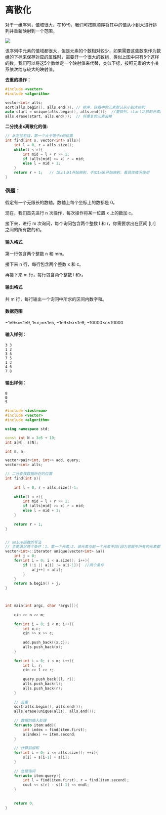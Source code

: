 # 离散化

对于一组序列，值域很大，在10^9，我们可按照顺序将其中的值从小到大进行排列并重新映射到一个范围。

![](\image\离散化.png)

该序列中元素的值域都很大，但是元素的个数相对较少，如果需要这些数来作为数组的下标来保存对应的属性时，需要开一个很大的数组，类似上图中只有5个这样的数，我们可以将这5个数给定一个映射值来代替，类似下标，按照元素的大小关系依次给与较大的映射值。

**去重的操作：**

```c++
#include <vector>
#include <algorithm>
```

```c++
vector<int> alls;
sort(alls.begin(), alls.end());	// 排序，容器中的元素默认从小到大排列
auto start = unique(alls.begin(), alls.end());	//重排列，start之前的元素都是不重复的，后面的元素都是与前面的元素重复的
alls.erase(start, alls.end());	// 将重复的元素去掉
```

**二分找出x离散化的值:**

```c++
// 从左往右找，第一个大于等于x的位置
int find(int x, vector<int> alls){
    int l = 0, r = alls.size();
    while(l < r){
        int mid = l + r >> 1;
        if (alls[mid] >= x) r = mid;
        else l = mid + 1;
    }
    return r + 1;	// 加上1从1开始映射，不加1从0开始映射，看具体情况使用
}
```

### 例题：

假定有一个无限长的数轴，数轴上每个坐标上的数都是 0。

现在，我们首先进行 n 次操作，每次操作将某一位置 x 上的数加 c。

接下来，进行 m 次询问，每个询问包含两个整数 l 和 r，你需要求出在区间 [l,r] 之间的所有数的和。

#### 输入格式

第一行包含两个整数 n 和 mm。

接下来 n 行，每行包含两个整数 x 和 c。

再接下来 m 行，每行包含两个整数 l 和r。

#### 输出格式

共 m 行，每行输出一个询问中所求的区间内数字和。

#### 数据范围

−1e9≤x≤1e9,
1≤n,m≤1e5,
−1e9≤l≤r≤1e9,
−10000≤c≤10000

#### 输入样例：

```
3 3
1 2
3 6
7 5
1 3
4 6
7 8
```

#### 输出样例：

```
8
0
5
```

```c++
#include <iostream>
#include <vector>
#include <algorithm>

using namespace std;

const int N = 3e5 + 10;
int a[N], s[N];

int m, n;

vector<pair<int, int>> add, query;
vector<int> alls;

// 二分查找数据所在的位置
int find(int x){
    
    int l = 0, r = alls.size()-1;
    
    while(l < r){
        int mid = l + r >> 1;
        if (alls[mid] >= x) r = mid;
        else l = mid + 1;
    }
    
    return r + 1;
}


// uniue函数的写法
// 主要满足两个条件：1、第一个元素;2、该元素与前一个元素不同(因为容器中所有的元素都已经排过序)
vector<int>::iterator unique(vector<int> &a){
    int j = 0;
    for(int i = 0; i < a.size(); i++){
        if (!i || a[i] != a[i-1]){  //两个条件
            a[j++] = a[i];
        }
    }
    return a.begin() + j;
}



int main(int argc, char *argv[]){
    
    cin >> n >> m;
    
    for(int i = 0; i < n; i++){
        int x,c;
        cin >> x >> c;
        
        add.push_back({x,c});
        alls.push_back(x);
    }
    
    for(int i = 0; i < m; i++){
        int l, r;
        cin >> l >> r;
        
        query.push_back({l, r});
        alls.push_back(l);
        alls.push_back(r);
    }
    
    // 去重
    sort(alls.begin(), alls.end());
    alls.erase(unique(alls), alls.end());
    
    // 数据的插入处理
    for(auto item:add){
        int index = find(item.first);
        a[index] += item.second;
    }
    
    // 计算前缀和
    for(int i = 0; i <= alls.size(); ++i){
        s[i] = s[i-1] + a[i];
    }
    
    // 处理询问
    for(auto item:query){
        int l = find(item.first), r = find(item.second);
        cout << s[r] - s[l-1] << endl;
    }
    
    
    return 0;
}
```

